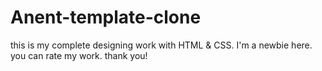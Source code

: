 # Anent-template-clone
this is my complete designing work with HTML & CSS.
I'm a newbie here. you can rate my work.
thank you!
